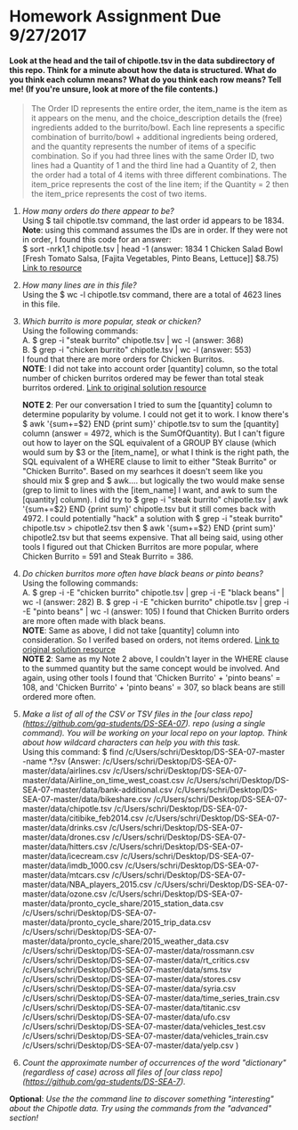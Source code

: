 # Homework Assignment Due 9/27/2017

#### Look at the head and the tail of chipotle.tsv in the data subdirectory of this repo. Think for a minute about how the data is structured. What do you think each column means? What do you think each row means? Tell me! (If you're unsure, look at more of the file contents.)  

> The Order ID represents the entire order, the item_name is the item as it appears on the menu, and the choice_description details the (free) ingredients added to the burrito/bowl. Each line represents a specific combination of burrito/bowl + additional ingredients being ordered, and the quantity represents the number of items of a specific combination. So if you had three lines with the same Order ID, two lines had a Quantity of 1 and the third line had a Quantity of 2, then the order had a total of 4 items with three different combinations. The item_price represents the cost of the line item; if the Quantity = 2 then the item_price represents the cost of two items.  


1. *How many orders do there appear to be?*  
    Using $ tail chipotle.tsv command, the last order id appears to be 1834.  
    **Note**: using this command assumes the IDs are in order. If they were not in order, I found this code for an answer:  
    $ sort -nrk1,1 chipotle.tsv | head -1 (answer: 1834    1       Chicken Salad Bowl      [Fresh Tomato Salsa, [Fajita Vegetables, Pinto Beans, Lettuce]] $8.75)
     [Link to resource](https://unix.stackexchange.com/questions/170204/find-the-max-value-of-column-1-and-print-respective-record-from-column-2-from-fi)
    
2. *How many lines are in this file?*  
    Using the $ wc -l chipotle.tsv command, there are a total of 4623 lines in this file.

3. *Which burrito is more popular, steak or chicken?*  
    Using the following commands:  
    A. $ grep -i "steak burrito" chipotle.tsv | wc -l   (answer: 368)  
    B. $ grep -i "chicken burrito" chipotle.tsv | wc -l (answer: 553)  
    I found that there are more orders for Chicken Burritos.   
    **NOTE**: I did not take into account order [quantity] column, so the total number of chicken burritos ordered may be fewer than total steak burritos ordered.
  [Link to original solution resource](https://unix.stackexchange.com/questions/291225/count-the-number-of-lines-found-by-grep)

    **NOTE 2**: Per our conversation I tried to sum the [quantity] column to determine popularity by volume. I could not get it to work.
    I know there's $ awk '{sum+=$2} END {print sum}' chipotle.tsv to sum the [quantity] column (answer = 4972, which is the
    SumOfQuantity). But I can't figure out how to layer on the SQL equivalent of a GROUP BY clause (which would sum by $3 or the
    [item_name], or what I think is the right path, the SQL equivalent of a WHERE clause to limit to either "Steak Burrito" or "Chicken
    Burrito". Based on my searhces it doesn't seem like you should mix $ grep and $ awk.... but logically the two would make sense (grep
    to limit to lines with the [item_name] I want, and awk to sum the [quantity] column). I did try to $ grep -i "steak burrito"
    chipotle.tsv |  awk '{sum+=$2} END {print sum}' chipotle.tsv but it still comes back with 4972. I could potentially "hack" a
    solution with $ grep -i "steak burrito" chipotle.tsv > chipotle2.tsv then $ awk '{sum+=$2} END {print sum}' chipotle2.tsv but that
    seems expensive. That all being said, using other tools I figured out that Chicken Burritos are more popular,  where Chicken Burrito
    = 591 and Steak Burrito = 386.
  
4. *Do chicken burritos more often have black beans or pinto beans?*  
    Using the following commands:  
    A. $ grep -i -E "chicken burrito" chipotle.tsv | grep -i -E "black beans" | wc -l (answer: 282)
    B. $ grep -i -E "chicken burrito" chipotle.tsv | grep -i -E "pinto beans" | wc -l (answer: 105)
    I found that Chicken Burrito orders are more often made with black beans.  
    **NOTE**: Same as above, I did not take [quantity] column into consideration. So I verifed based on orders, not items ordered.
    [Link to original solution resource](http://www.thegeekstuff.com/2011/10/grep-or-and-not-operators/)  
    **NOTE 2**: Same as my Note 2 above, I couldn't layer in the WHERE clause to the summed quantity but the same concept would be involved. And again, using other tools I found that 'Chicken Burrito' + 'pinto beans' = 108, and 'Chicken Burrito' + 'pinto beans' = 307, so black beans are still ordered more often.

5. *Make a list of all of the CSV or TSV files in the [our class repo] (https://github.com/ga-students/DS-SEA-07). repo (using a single command). You will be working on your local repo on your laptop. Think about how wildcard characters can help you with this task.*  
    Using this command: $ find /c/Users/schri/Desktop/DS-SEA-07-master -name *.?sv
    (Answer: 
    /c/Users/schri/Desktop/DS-SEA-07-master/data/airlines.csv
    /c/Users/schri/Desktop/DS-SEA-07-master/data/Airline_on_time_west_coast.csv
    /c/Users/schri/Desktop/DS-SEA-07-master/data/bank-additional.csv
    /c/Users/schri/Desktop/DS-SEA-07-master/data/bikeshare.csv
    /c/Users/schri/Desktop/DS-SEA-07-master/data/chipotle.tsv
    /c/Users/schri/Desktop/DS-SEA-07-master/data/citibike_feb2014.csv
    /c/Users/schri/Desktop/DS-SEA-07-master/data/drinks.csv
    /c/Users/schri/Desktop/DS-SEA-07-master/data/drones.csv
    /c/Users/schri/Desktop/DS-SEA-07-master/data/hitters.csv
    /c/Users/schri/Desktop/DS-SEA-07-master/data/icecream.csv
    /c/Users/schri/Desktop/DS-SEA-07-master/data/imdb_1000.csv
    /c/Users/schri/Desktop/DS-SEA-07-master/data/mtcars.csv
    /c/Users/schri/Desktop/DS-SEA-07-master/data/NBA_players_2015.csv
    /c/Users/schri/Desktop/DS-SEA-07-master/data/ozone.csv
    /c/Users/schri/Desktop/DS-SEA-07-master/data/pronto_cycle_share/2015_station_data.csv
    /c/Users/schri/Desktop/DS-SEA-07-master/data/pronto_cycle_share/2015_trip_data.csv
    /c/Users/schri/Desktop/DS-SEA-07-master/data/pronto_cycle_share/2015_weather_data.csv
    /c/Users/schri/Desktop/DS-SEA-07-master/data/rossmann.csv
    /c/Users/schri/Desktop/DS-SEA-07-master/data/rt_critics.csv
    /c/Users/schri/Desktop/DS-SEA-07-master/data/sms.tsv
    /c/Users/schri/Desktop/DS-SEA-07-master/data/stores.csv
    /c/Users/schri/Desktop/DS-SEA-07-master/data/syria.csv
    /c/Users/schri/Desktop/DS-SEA-07-master/data/time_series_train.csv
    /c/Users/schri/Desktop/DS-SEA-07-master/data/titanic.csv
    /c/Users/schri/Desktop/DS-SEA-07-master/data/ufo.csv
    /c/Users/schri/Desktop/DS-SEA-07-master/data/vehicles_test.csv
    /c/Users/schri/Desktop/DS-SEA-07-master/data/vehicles_train.csv
    /c/Users/schri/Desktop/DS-SEA-07-master/data/yelp.csv
    )

6. *Count the approximate number of occurrences of the word "dictionary" (regardless of case) across all files of [our class repo] (https://github.com/ga-students/DS-SEA-7).*


**Optional**: *Use the the command line to discover something "interesting" about the Chipotle data. Try using the commands from the "advanced" section!*
